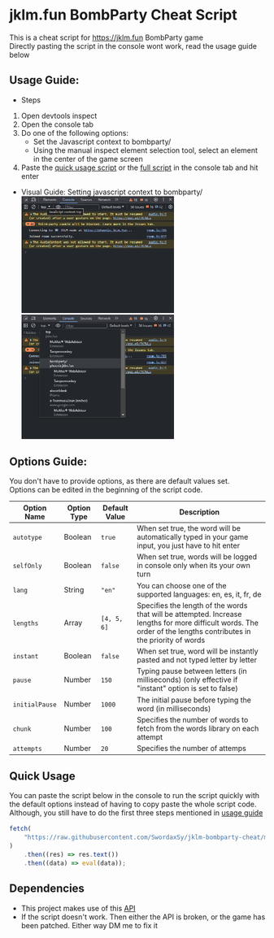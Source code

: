 # jklm.fun BombParty Cheat Script

This is a cheat script for https://jklm.fun BombParty game<br />Directly pasting the script in the console wont work, read the usage guide below

## Usage Guide:

-   Steps

1. Open devtools inspect
2. Open the console tab
3. Do one of the following options:
    - Set the Javascript context to bombparty/
    - Using the manual inspect element selection tool, select an element in the center of the game screen
4. Paste the [quick usage script](#quick-usage) or the [full script](index.js) in the console tab and hit enter

-   Visual Guide: Setting javascript context to bombparty/<br />
    <img src="./docs/screenshot-1.png" width="300" /> <img src="./docs/screenshot-2.png" width="300" />

## Options Guide:

You don't have to provide options, as there are default values set.<br />Options can be edited in the beginning of the script code.

| Option Name    | Option Type | Default Value | Description                                                                                                                                                        |
| -------------- | ----------- | ------------- | ------------------------------------------------------------------------------------------------------------------------------------------------------------------ |
| `autotype`     | Boolean     | `true`        | When set true, the word will be automatically typed in your game input, you just have to hit enter                                                                 |
| `selfOnly`     | Boolean     | `false`       | When set true, words will be logged in console only when its your own turn                                                                                         |
| `lang`         | String      | `"en"`        | You can choose one of the supported languages: en, es, it, fr, de                                                                                                  |
| `lengths`      | Array       | `[4, 5, 6]`   | Specifies the length of the words that will be attempted. Increase lengths for more difficult words. The order of the lengths contributes in the priority of words |
| `instant`      | Boolean     | `false`       | When set true, word will be instantly pasted and not typed letter by letter                                                                                        |
| `pause`        | Number      | `150`         | Typing pause between letters (in milliseconds) (only effective if "instant" option is set to false)                                                                |
| `initialPause` | Number      | `1000`        | The initial pause before typing the word (in milliseconds)                                                                                                         |
| `chunk`        | Number      | `100`         | Specifies the number of words to fetch from the words library on each attempt                                                                                      |
| `attempts`     | Number      | `20`          | Specifies the number of attemps                                                                                                                                    |

## Quick Usage

You can paste the script below in the console to run the script quickly with the default options instead of having to copy paste the whole script code. Although, you still have to do the first three steps mentioned in [usage guide](#usage-guide)

```js
fetch(
    "https://raw.githubusercontent.com/SwordaxSy/jklm-bombparty-cheat/main/index.js"
)
    .then((res) => res.text())
    .then((data) => eval(data));
```

## Dependencies

-   This project makes use of this [API](https://random-word-api.herokuapp.com/)
-   If the script doesn't work. Then either the API is broken, or the game has been patched. Either way DM me to fix it
